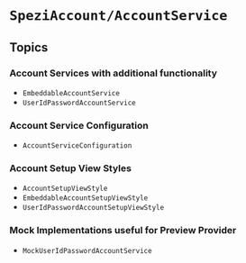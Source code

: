 # ``SpeziAccount/AccountService``

<!--

This source file is part of the Spezi open-source project

SPDX-FileCopyrightText: 2023 Stanford University and the project authors (see CONTRIBUTORS.md)

SPDX-License-Identifier: MIT

-->

## Topics

### Account Services with additional functionality

- ``EmbeddableAccountService``
- ``UserIdPasswordAccountService``

### Account Service Configuration

- ``AccountServiceConfiguration``

### Account Setup View Styles

- ``AccountSetupViewStyle``
- ``EmbeddableAccountSetupViewStyle``
- ``UserIdPasswordAccountSetupViewStyle``

### Mock Implementations useful for Preview Provider

- ``MockUserIdPasswordAccountService``
